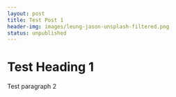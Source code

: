 ```yaml
---
layout: post
title: Test Post 1
header-img: images/leung-jason-unsplash-filtered.png
status: unpublished
---
```


# Test Heading 1

Test paragraph 2